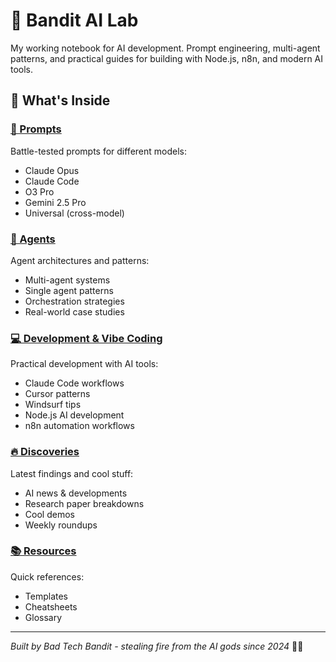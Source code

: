 # 🧪 Bandit AI Lab

My working notebook for AI development. Prompt engineering, multi-agent patterns, and practical guides for building with Node.js, n8n, and modern AI tools.

## 📂 What's Inside

### [🎯 Prompts](/prompts)
Battle-tested prompts for different models:
- Claude Opus
- Claude Code
- O3 Pro
- Gemini 2.5 Pro
- Universal (cross-model)

### [🤖 Agents](/agents)
Agent architectures and patterns:
- Multi-agent systems
- Single agent patterns
- Orchestration strategies
- Real-world case studies

### [💻 Development & Vibe Coding](/development-vibe-coding)
Practical development with AI tools:
- Claude Code workflows
- Cursor patterns
- Windsurf tips
- Node.js AI development
- n8n automation workflows

### [🔥 Discoveries](/discoveries)
Latest findings and cool stuff:
- AI news & developments
- Research paper breakdowns
- Cool demos
- Weekly roundups

### [📚 Resources](/resources)
Quick references:
- Templates
- Cheatsheets
- Glossary

---

*Built by Bad Tech Bandit - stealing fire from the AI gods since 2024* 🏴‍☠️
